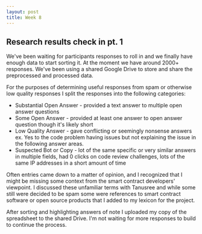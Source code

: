 ```yaml
---
layout: post
title: Week 8
---
```


## Research results check in pt. 1 ##

We've been waiting for participants responses to roll in and we finally have enough data to start sorting it. At the moment we have around 2000+ responses. We've been using a shared Google Drive to store and share the preprocessed and processed data.

For the purposes of determining useful responses from spam or otherwise low quality responses I split the responses into the following categories:

* Substantial Open Answer - provided a text answer to multiple open answer questions
* Some Open Answer - provided at least one answer to open answer question though it's likely short
* Low Quality Answer - gave conflicting or seemingly nonsense answers ex. Yes to the code problem having issues but not explaining the issue in the following answer areas.
* Suspected Bot or Copy - lot of the same specific or very similar answers in multiple fields, had 0 clicks on code review challenges, lots of the same IP addresses in a short amount of time

Often entries came down to a matter of opinion, and I recognized that I might be missing some context from
the smart contract developers' viewpoint. I discussed these unfamiliar terms with Tanusree and while some still were decided to be spam some were references to smart contract software or open source products that I added to my lexicon for the project.

After sorting and highlighting answers of note I uploaded my copy of the spreadsheet to the shared Drive. I'm not waiting for more responses to build to continue the process.
